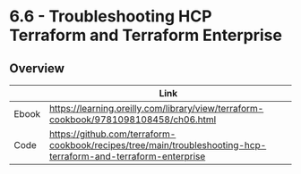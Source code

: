 # 6.6 - Troubleshooting HCP Terraform and Terraform Enterprise

## Overview

|       | Link                                                                                 |
|-------|--------------------------------------------------------------------------------------|
| Ebook | https://learning.oreilly.com/library/view/terraform-cookbook/9781098108458/ch06.html |
| Code  | https://github.com/terraform-cookbook/recipes/tree/main/troubleshooting-hcp-terraform-and-terraform-enterprise                   |
